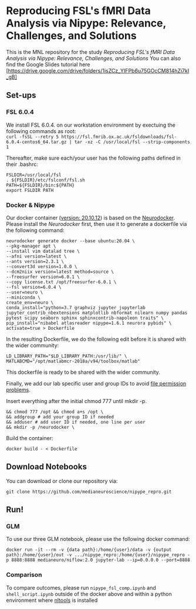 # Reproducing FSL's fMRI Data Analysis via Nipype: Relevance, Challenges, and Solutions

This is the MNL repository for the study _Reproducing FSL's fMRI Data Analysis via Nipype: Relevance, Challenges, and Solutions_
You can also find the Google Slides tutorial here [https://drive.google.com/drive/folders/1isZCz_YIFPb6u75GOcCM814hZi7kI_gB]

## Set-ups

### FSL 6.0.4
We install FSL 6.0.4. on our workstation environment by exectuing the following commands as root:  
`curl -fsSL --retry 5 https://fsl.fmrib.ox.ac.uk/fsldownloads/fsl-6.0.4-centos6_64.tar.gz | tar -xz -C /usr/local/fsl --strip-components 1` 

Thereafter, make sure each/your user has the following paths defined in their .bashrc:
```
FSLDIR=/usr/local/fsl
. ${FSLDIR}/etc/fslconf/fsl.sh
PATH=${FSLDIR}/bin:${PATH}
export FSLDIR PATH
```

### Docker & Nipype

Our docker container ([version: 20.10.12](https://docs.docker.com/engine/release-notes/#201012)) is based on the [Neurodocker](https://github.com/ReproNim/neurodocker). Please install the _Neurodocker_ first, then use it to generate a dockerfile via the following command:
```
neurodocker generate docker --base ubuntu:20.04 \
--pkg-manager apt \
--install vim datalad tree \
--afni version=latest \
--ants version=2.3.1 \
--convert3d version=1.0.0 \
--dcm2niix version=latest method=source \
--freesurfer version=6.0.1 \
--copy license.txt /opt/freesurfer-6.0.1 \
--fsl version=6.0.4 \
--user=neuro \
--miniconda \
create_env=neuro \
conda_install="python=3.7 graphviz jupyter jupyterlab jupyter_contrib_nbextensions matplotlib nbformat nilearn numpy pandas pytest scipy seaborn sphinx sphinxcontrib-napoleon traits" \
pip_install="nibabel atlasreader nipype=1.6.1 neurora pybids" \
activate=true > Dockerfile
```

In the resulting Dockerfile, we do the following edit before it is shared with the wider community:
```
LD_LIBRARY_PATH="$LD_LIBRARY_PATH:/usr/lib/" \
MATLABCMD="/opt/matlabmcr-2018a/v94/toolbox/matlab"
```

This dockerfile is ready to be shared with the wider community. 

Finally, we add our lab specific user and group IDs to avoid [file permission problems](https://vsupalov.com/docker-shared-permissions/). 

Insert everything after the initial chmod 777 until mkdir -p. 

```
&& chmod 777 /opt && chmod a+s /opt \
&& addgroup # add your group ID if needed
&& adduser # add user ID if needed, one line per user
&& mkdir -p /neurodocker \
```

Build the container: 

```
docker build - < Dockerfile
```
## Download Notebooks

You can download or clone our repository via:

```
git clone https://github.com/medianeuroscience/nipype_repro.git
```

## Run!

### GLM

To use our three GLM notebook, please use the following docker command:

```
docker run -it --rm -v {data path}:/home/{user}/data -v {output path}:/home/{user}/out -v .../nipype_repro:/home/{user}/nipype_repro -p 8888:8888 medianeuro/niflow:2.0 jupyter-lab --ip=0.0.0.0 --port=8888
```

### Comparison

To compare outcomes, please run `nipype_fsl_comp.ipynb` and `shell_script.ipynb` outside of the docker above and within a python environment where [nltools](https://nltools.org/) is installed
